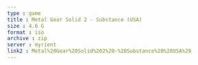 ```yaml
---
type : game
title : Metal Gear Solid 2 - Substance (USA)
size : 4.6 G
format : iso
archive : zip
server : myrient
link2 : Metal%20Gear%20Solid%202%20-%20Substance%20%28USA%29
---
```

